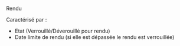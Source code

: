 
Rendu 

Caractérisé par :
- Etat (Verrouillé/Déverouillé pour rendu)
- Date limite de rendu (si elle est dépassée le rendu est verrouillée)
